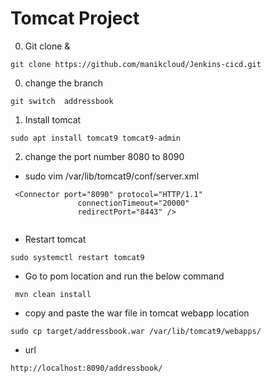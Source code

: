 # Tomcat Project 
0. Git clone & 

```
git clone https://github.com/manikcloud/Jenkins-cicd.git
```

00. change the branch

```
git switch  addressbook  
```
1. Install tomcat
 ```
sudo apt install tomcat9 tomcat9-admin

```
2. change the port number 8080 to 8090

- sudo vim  /var/lib/tomcat9/conf/server.xml

```
 <Connector port="8090" protocol="HTTP/1.1"
               connectionTimeout="20000"
               redirectPort="8443" />


```

- Restart tomcat

``` 
sudo systemctl restart tomcat9

```
- Go to pom location and run the below command

```
 mvn clean install 
```
- copy and paste the war file in tomcat webapp location 
```
sudo cp target/addressbook.war /var/lib/tomcat9/webapps/
```

- url 
```
http://localhost:8090/addressbook/

```


